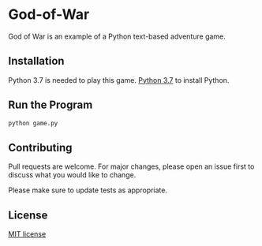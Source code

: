 # God-of-War

God of War is an example of a Python text-based adventure game.

## Installation

Python 3.7 is needed to play this game.  [Python 3.7](https://www.python.org/downloads/) to install Python.

## Run the Program

```python
python game.py
```

## Contributing
Pull requests are welcome. For major changes, please open an issue first to discuss what you would like to change.

Please make sure to update tests as appropriate.

## License
[MIT license](https://choosealicense.com/licenses/mit/)
